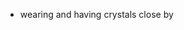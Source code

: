 <!-- TITLE: Protection -->
<!-- SUBTITLE: How to protect the energy of an empath -->

* wearing and having crystals close by